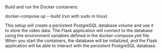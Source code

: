 Build and run the Docker containers:

docker-compose up --build (run with sudo in linux)

This setup will create a persistent PostgreSQL database volume and use it to store the video data. The Flask application will connect to the database using the environment variables defined in the docker-compose.yml file.
When you start the containers, the database will be initialized, and the Flask application will be able to interact with the persistent PostgreSQL database.